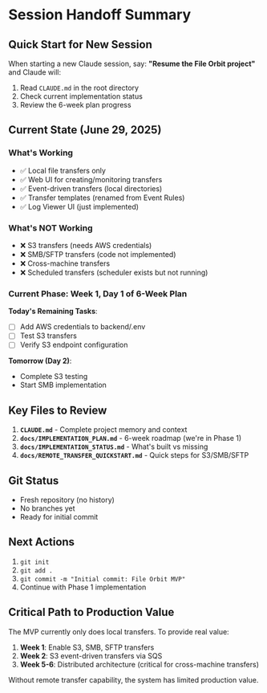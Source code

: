 # Session Handoff Summary

## Quick Start for New Session

When starting a new Claude session, say: **"Resume the File Orbit project"** and Claude will:
1. Read `CLAUDE.md` in the root directory
2. Check current implementation status
3. Review the 6-week plan progress

## Current State (June 29, 2025)

### What's Working
- ✅ Local file transfers only
- ✅ Web UI for creating/monitoring transfers
- ✅ Event-driven transfers (local directories)
- ✅ Transfer templates (renamed from Event Rules)
- ✅ Log Viewer UI (just implemented)

### What's NOT Working
- ❌ S3 transfers (needs AWS credentials)
- ❌ SMB/SFTP transfers (code not implemented)
- ❌ Cross-machine transfers
- ❌ Scheduled transfers (scheduler exists but not running)

### Current Phase: Week 1, Day 1 of 6-Week Plan

**Today's Remaining Tasks**:
- [ ] Add AWS credentials to backend/.env
- [ ] Test S3 transfers
- [ ] Verify S3 endpoint configuration

**Tomorrow (Day 2)**:
- Complete S3 testing
- Start SMB implementation

## Key Files to Review

1. **`CLAUDE.md`** - Complete project memory and context
2. **`docs/IMPLEMENTATION_PLAN.md`** - 6-week roadmap (we're in Phase 1)
3. **`docs/IMPLEMENTATION_STATUS.md`** - What's built vs missing
4. **`docs/REMOTE_TRANSFER_QUICKSTART.md`** - Quick steps for S3/SMB/SFTP

## Git Status
- Fresh repository (no history)
- No branches yet
- Ready for initial commit

## Next Actions
1. `git init`
2. `git add .`
3. `git commit -m "Initial commit: File Orbit MVP"`
4. Continue with Phase 1 implementation

## Critical Path to Production Value
The MVP currently only does local transfers. To provide real value:
1. **Week 1**: Enable S3, SMB, SFTP transfers
2. **Week 2**: S3 event-driven transfers via SQS
3. **Week 5-6**: Distributed architecture (critical for cross-machine transfers)

Without remote transfer capability, the system has limited production value.